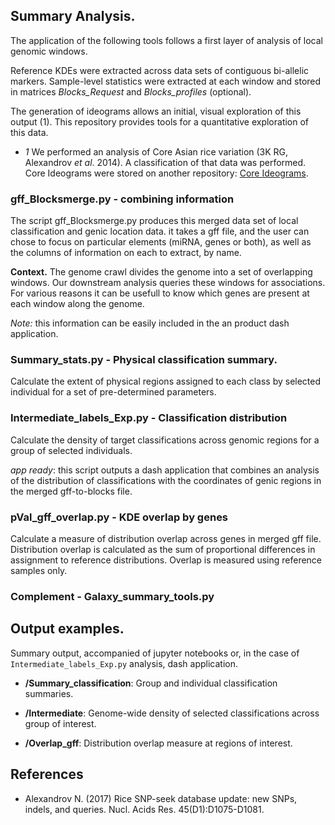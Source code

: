 
## Summary Analysis.

The application of the following tools follows a first layer of analysis of local genomic windows.

Reference KDEs were extracted across data sets of contiguous bi-allelic markers. Sample-level statistics
were extracted at each window and stored in matrices *Blocks_Request* and *Blocks_profiles* (optional).

The generation of ideograms allows an initial, visual exploration of this output (1). This repository 
provides tools for a quantitative exploration of this data.

- *1* We performed an analysis of Core Asian rice variation (3K RG, Alexandrov *et al*. 2014). A classification
of that data was performed. Core Ideograms were stored on another repository: [Core Ideograms](https://imgur.com/a/lpD0r31).

### gff_Blocksmerge.py - combining information 

The script gff_Blocksmerge.py produces this merged data set of local classification and genic location data. it takes a gff file, 
and the user can chose to focus on particular elements (miRNA, genes or both), as well as the columns of information on each 
to extract, by name.

**Context.** The genome crawl divides the genome into a set of overlapping windows. Our downstream analysis queries these windows for associations. 
For various reasons it can be usefull to know which genes are present at each window along the genome. 

*Note:* this information can be easily included in the an product dash application.


### Summary_stats.py - Physical classification summary.

Calculate the extent of physical regions assigned to each class by selected individual for a set of pre-determined
parameters.

### Intermediate_labels_Exp.py - Classification distribution

Calculate the density of target classifications across genomic regions for a group of selected individuals.

*app ready*: this script outputs a dash application that combines an analysis of the distribution of classifications
with the coordinates of genic regions in the merged gff-to-blocks file.

### pVal_gff_overlap.py - KDE overlap by genes

Calculate a measure of distribution overlap across genes in merged gff file. Distribution overlap is calculated
as the sum of proportional differences in assignment to reference distributions. Overlap is measured using 
reference samples only. 

### Complement - Galaxy_summary_tools.py

## Output examples.

Summary output, accompanied of jupyter notebooks or, in the case of `Intermediate_labels_Exp.py` analysis, dash application.

- **/Summary_classification**: Group and individual classification summaries.

- **/Intermediate**: Genome-wide density of selected classifications across group of interest.

- **/Overlap_gff**: Distribution overlap measure at regions of interest.


## References

- Alexandrov N. (2017) Rice SNP-seek database update: new SNPs, indels, and queries. Nucl. Acids Res. 45(D1):D1075-D1081.